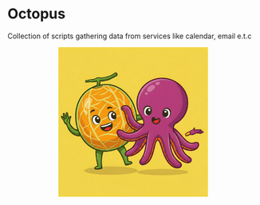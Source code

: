 # Octopus

Collection of scripts gathering data from services like calendar, email e.t.c

<img src="octopus.jpeg" alt="octopus" width="300" style="display: block; margin: auto; " />
